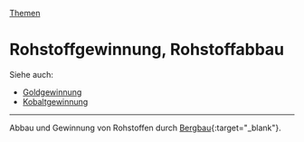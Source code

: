 [Themen](../themen.html)   

# Rohstoffgewinnung, Rohstoffabbau

Siehe auch:
* [Goldgewinnung](../thema/goldgewinnung.html)
* [Kobaltgewinnung](../thema/kobaltgewinnung.html)

---

Abbau und Gewinnung von Rohstoffen durch [Bergbau](https://de.wikipedia.org/wiki/Bergbau){:target="_blank"}.
